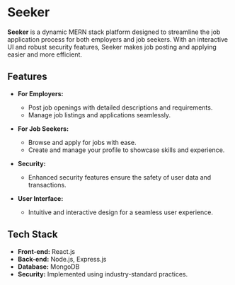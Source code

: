 # Seeker

**Seeker** is a dynamic MERN stack platform designed to streamline the job application process for both employers and job seekers. With an interactive UI and robust security features, Seeker makes job posting and applying easier and more efficient.

## Features

- **For Employers:**
  - Post job openings with detailed descriptions and requirements.
  - Manage job listings and applications seamlessly.

- **For Job Seekers:**
  - Browse and apply for jobs with ease.
  - Create and manage your profile to showcase skills and experience.

- **Security:**
  - Enhanced security features ensure the safety of user data and transactions.

- **User Interface:**
  - Intuitive and interactive design for a seamless user experience.

## Tech Stack

- **Front-end:** React.js
- **Back-end:** Node.js, Express.js
- **Database:** MongoDB
- **Security:** Implemented using industry-standard practices.
